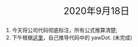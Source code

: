 <p style="text-align:center; font-size:25px">
	2020年9月18日
</p>


1. 今天将公司代码彻底标注，所有公式推算清楚;  
2. 下午根据[这里](https://zinghd.gitee.io/Derivation-of-Euler-angle-differential-equation/)，自己推导代码中的 yawDot. (未完成)